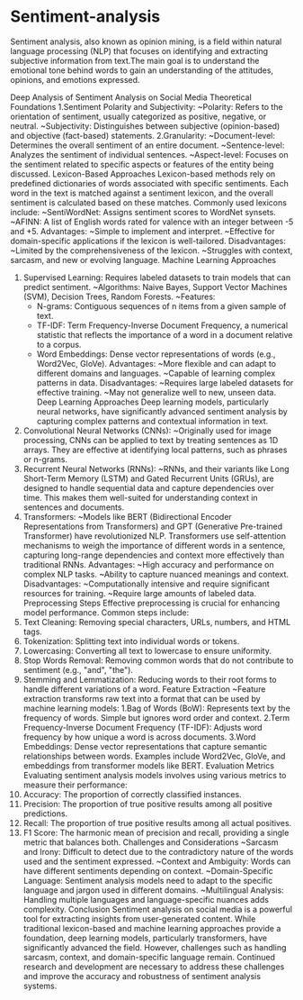 # Sentiment-analysis
Sentiment analysis, also known as opinion mining, is a field within natural language processing (NLP) that focuses on identifying and extracting subjective information from text.The main goal is to understand the emotional tone behind words to gain an understanding of the attitudes, opinions, and emotions expressed.

Deep Analysis of Sentiment Analysis on Social Media
Theoretical Foundations
 1.Sentiment Polarity and Subjectivity:
  ~Polarity: Refers to the orientation of sentiment, usually categorized as positive, negative, or neutral.
  ~Subjectivity: Distinguishes between subjective (opinion-based) and objective (fact-based) statements.
 2.Granularity:
  ~Document-level: Determines the overall sentiment of an entire document.
 ~Sentence-level: Analyzes the sentiment of individual sentences.
 ~Aspect-level: Focuses on the sentiment related to specific aspects or features of the entity being discussed.
Lexicon-Based Approaches
Lexicon-based methods rely on predefined dictionaries of words associated with specific sentiments. Each word in the text is matched against a sentiment lexicon, and the overall sentiment is calculated based on these matches. Commonly used lexicons include:
 ~SentiWordNet: Assigns sentiment scores to WordNet synsets.
 ~AFINN: A list of English words rated for valence with an integer between -5 and +5.
Advantages:
 ~Simple to implement and interpret.
 ~Effective for domain-specific applications if the lexicon is well-tailored.
Disadvantages:
 ~Limited by the comprehensiveness of the lexicon.
 ~Struggles with context, sarcasm, and new or evolving language.
 Machine Learning Approaches
 1. Supervised Learning: Requires labeled datasets to train models that can predict sentiment.
  ~Algorithms: Naive Bayes, Support Vector Machines (SVM), Decision Trees, Random Forests.
  ~Features:
       * N-grams: Contiguous sequences of n items from a given sample of text.
       * TF-IDF: Term Frequency-Inverse Document Frequency, a numerical statistic that reflects the importance of a word in a document relative to a corpus.
       * Word Embeddings: Dense vector representations of words (e.g., Word2Vec, GloVe).
Advantages:
 ~More flexible and can adapt to different domains and languages.
 ~Capable of learning complex patterns in data.
Disadvantages:
 ~Requires large labeled datasets for effective training.
 ~May not generalize well to new, unseen data.
Deep Learning Approaches
Deep learning models, particularly neural networks, have significantly advanced sentiment analysis by capturing complex patterns and contextual information in text.
 1. Convolutional Neural Networks (CNNs):
   ~Originally used for image processing, CNNs can be applied to text by treating sentences as 1D arrays. They are effective at identifying local patterns, such as phrases or n-grams.
 2. Recurrent Neural Networks (RNNs):
   ~RNNs, and their variants like Long Short-Term Memory (LSTM) and Gated Recurrent Units (GRUs), are designed to handle sequential data and capture dependencies over time. This makes them well-suited for understanding context in sentences and documents.
 3. Transformers:
   ~Models like BERT (Bidirectional Encoder Representations from Transformers) and GPT (Generative Pre-trained Transformer) have revolutionized NLP. Transformers use self-attention mechanisms to weigh the importance of different words in a sentence, capturing long-range dependencies and context more effectively than traditional RNNs.
Advantages:
 ~High accuracy and performance on complex NLP tasks.
 ~Ability to capture nuanced meanings and context.
Disadvantages:
 ~Computationally intensive and require significant resources for training.
 ~Require large amounts of labeled data.
Preprocessing Steps
 Effective preprocessing is crucial for enhancing model performance. Common steps include:
1. Text Cleaning: Removing special characters, URLs, numbers, and HTML tags.
2. Tokenization: Splitting text into individual words or tokens.
3. Lowercasing: Converting all text to lowercase to ensure uniformity.
4. Stop Words Removal: Removing common words that do not contribute to sentiment (e.g., "and", "the").
5. Stemming and Lemmatization: Reducing words to their root forms to handle different variations of a word.
Feature Extraction
 ~Feature extraction transforms raw text into a format that can be used by machine learning models:
   1.Bag of Words (BoW): Represents text by the frequency of words. Simple but ignores word order and context.
   2.Term Frequency-Inverse Document Frequency (TF-IDF): Adjusts word frequency by how unique a word is across documents.
   3.Word Embeddings: Dense vector representations that capture semantic relationships between words. Examples include Word2Vec, GloVe, and embeddings from transformer models like BERT.
Evaluation Metrics
Evaluating sentiment analysis models involves using various metrics to measure their performance:
1. Accuracy: The proportion of correctly classified instances.
2. Precision: The proportion of true positive results among all positive predictions.
3. Recall: The proportion of true positive results among all actual positives.
4. F1 Score: The harmonic mean of precision and recall, providing a single metric that balances both.
Challenges and Considerations
   ~Sarcasm and Irony: Difficult to detect due to the contradictory nature of the words used and the sentiment expressed.
   ~Context and Ambiguity: Words can have different sentiments depending on context.
   ~Domain-Specific Language: Sentiment analysis models need to adapt to the specific language and jargon used in different domains.
   ~Multilingual Analysis: Handling multiple languages and language-specific nuances adds complexity.
Conclusion
Sentiment analysis on social media is a powerful tool for extracting insights from user-generated content. While traditional lexicon-based and machine learning approaches provide a foundation, deep learning models, particularly transformers, have significantly advanced the field. However, challenges such as handling sarcasm, context, and domain-specific language remain. Continued research and development are necessary to address these challenges and improve the accuracy and robustness of sentiment analysis systems.
